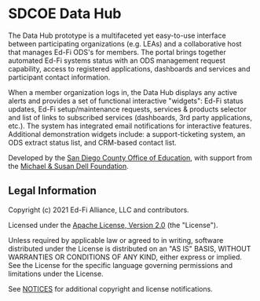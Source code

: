# SDCOE Data Hub

The Data Hub prototype is a multifaceted yet easy-to-use interface between participating
organizations (e.g. LEAs) and a collaborative host that manages Ed-Fi ODS's for members.
The portal brings together automated Ed-Fi systems status with an ODS management request
capability, access to registered applications, dashboards and services and participant
contact information.   

When a member organization logs in, the Data Hub displays any active alerts and provides
a set of functional interactive "widgets": Ed-Fi status updates, Ed-Fi setup/maintenance
requests, services & products selector and list of links to subscribed services
(dashboards, 3rd party applications, etc.).  The system has integrated email notifications
for interactive features.  Additional demonstration widgets include: a support-ticketing
system, an ODS extract status list, and CRM-based contact list. 

Developed by the [San Diego County Office of Education](https://www.sdcoe.net), with support 
from the [Michael &amp; Susan Dell Foundation](https://www.dell.org).

## Legal Information

Copyright (c) 2021 Ed-Fi Alliance, LLC and contributors.

Licensed under the [Apache License, Version 2.0](LICENSE) (the "License").

Unless required by applicable law or agreed to in writing, software distributed
under the License is distributed on an "AS IS" BASIS, WITHOUT WARRANTIES OR
CONDITIONS OF ANY KIND, either express or implied. See the License for the
specific language governing permissions and limitations under the License.

See [NOTICES](NOTICES.md) for additional copyright and license notifications.
